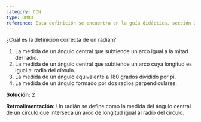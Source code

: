 ```yaml
---
category: CON
type: OMRU
reference: Esta definición se encuentra en la guía didáctica, sección 2.1.1.
---
```

¿Cuál es la definición correcta de un radián?

1. La medida de un ángulo central que subtiende un arco igual a la mitad del radio.
2. La medida de un ángulo central que subtiende un arco cuya longitud es igual al radio del círculo.
3. La medida de un ángulo equivalente a 180 grados dividido por pi.
4. La medida de un ángulo formado por dos radios perpendiculares.

**Solución:** 2

**Retroalimentación:** Un radián se define como la medida del ángulo central de un círculo que interseca un arco de longitud igual al radio del círculo. 
